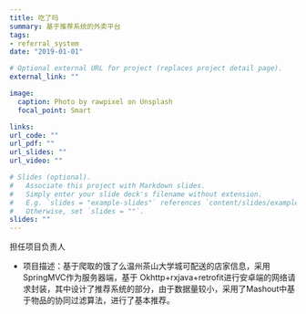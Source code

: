 ```yaml
---
title: 吃了吗
summary: 基于推荐系统的外卖平台
tags:
- referral_system
date: "2019-01-01"

# Optional external URL for project (replaces project detail page).
external_link: ""

image:
  caption: Photo by rawpixel on Unsplash
  focal_point: Smart

links:
url_code: ""
url_pdf: ""
url_slides: ""
url_video: ""

# Slides (optional).
#   Associate this project with Markdown slides.
#   Simply enter your slide deck's filename without extension.
#   E.g. `slides = "example-slides"` references `content/slides/example-slides.md`.
#   Otherwise, set `slides = ""`.
slides: ""
---
```

担任项目负责人

- 项目描述：基于爬取的饿了么温州茶山大学城可配送的店家信息，采用SpringMVC作为服务器端，基于
Okhttp+rxjava+retrofit进行安卓端的网络请求封装，其中设计了推荐系统的部分，由于数据量较小，采用了Mashout中基于物品的协同过滤算法，进行了基本推荐。
